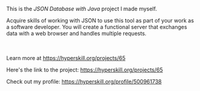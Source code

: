 This is the *JSON Database with Java* project I made myself.


<p>Acquire skills of working with JSON to use this tool as part of your work as a software developer. You will create a functional server that exchanges data with a web browser and handles multiple requests.</p><br/><br/>Learn more at <a href="https://hyperskill.org/projects/65?utm_source=ide&utm_medium=ide&utm_campaign=ide&utm_content=project-card">https://hyperskill.org/projects/65</a>

Here's the link to the project: https://hyperskill.org/projects/65

Check out my profile: https://hyperskill.org/profile/500961738